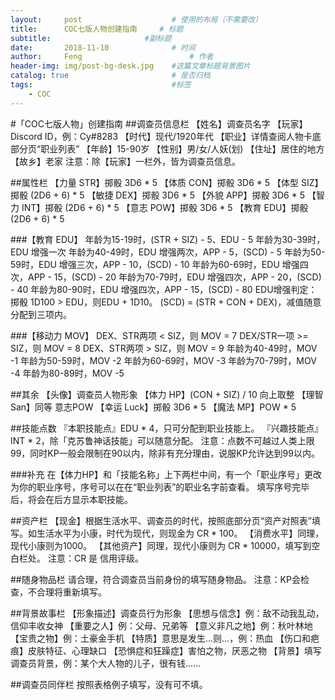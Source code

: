 ```yaml
---
layout:     post   				    # 使用的布局（不需要改）
title:      COC七版人物创建指南 	# 标题
subtitle:                     #副标题
date:       2018-11-10 				# 时间
author:     Feng 						# 作者
header-img: img/post-bg-desk.jpg 	#这篇文章标题背景图片
catalog: true 						# 是否归档
tags:								#标签
    - COC
---
```


#「COC七版人物」创建指南
##调查员信息栏
【姓名】调查员名字
【玩家】Discord ID，例：Cy#8283
【时代】现代/1920年代
【职业】详情查阅人物卡底部分页“职业列表”
【年龄】15-90岁
【性别】男/女/人妖(划)
【住址】居住的地方
【故乡】老家
注意：除【玩家】一栏外，皆为调查员信息。

##属性栏
【力量 STR】掷骰 3D6 * 5
【体质 CON】掷骰 3D6 * 5
【体型 SIZ】掷骰 (2D6 + 6) * 5
【敏捷 DEX】掷骰 3D6 * 5
【外貌 APP】掷骰 3D6 * 5
【智力 INT】掷骰 (2D6 + 6) * 5
【意志 POW】掷骰 3D6 * 5
【教育 EDU】掷骰 (2D6 + 6) * 5

###【教育 EDU】
年龄为15-19时，(STR + SIZ) - 5、EDU - 5
年龄为30-39时，EDU 增强一次
年龄为40-49时，EDU 增强两次，APP - 5，(SCD) - 5
年龄为50-59时，EDU 增强三次，APP - 10，(SCD) - 10
年龄为60-69时，EDU 增强四次，APP - 15，(SCD) - 20
年龄为70-79时，EDU 增强四次，APP - 20，(SCD) - 40
年龄为80-90时，EDU 增强四次，APP - 15，(SCD) - 80
EDU增强判定：掷骰 1D100 > EDU，则EDU + 1D10。
(SCD) = (STR + CON + DEX)，减值随意分配到三项内。

###【移动力 MOV】
DEX、STR两项 < SIZ，则 MOV = 7
DEX/STR一项 >= SIZ，则 MOV = 8
DEX、STR两项 > SIZ，则 MOV = 9
年龄为40-49时，MOV -1
年龄为50-59时，MOV -2
年龄为60-69时，MOV -3
年龄为70-79时，MOV -4
年龄为80-89时，MOV -5

##其余
【头像】调查员人物形象
【体力 HP】(CON + SIZ) / 10 向上取整
【理智 San】同等 意志POW
【幸运 Luck】掷骰 3D6 * 5
【魔法 MP】POW * 5

##技能点数
『本职技能点』EDU * 4，只可分配到职业技能上。
『兴趣技能点』INT * 2，除「克苏鲁神话技能」可以随意分配。
注意：点数不可越过人类上限99，同时KP一般会限制在90以内，除非有充分理由，说服KP允许达到99以内。

###补充
在【体力HP】和「技能名称」上下两栏中间，有一个「职业序号」更改为你的职业序号，序号可以在在“职业列表”的职业名字前查看。
填写序号完毕后，将会在后方显示本职技能。

##资产栏
【现金】根据生活水平、调查员的时代，按照底部分页“资产对照表”填写。如生活水平为小康，时代为现代，则现金为 CR * 100。
【消费水平】同理，现代小康则为1000。
【其他资产】同理，现代小康则为 CR * 10000，填写到空白栏处。
注意：CR 是 信用评级。

##随身物品栏
请合理，符合调查员当前身份的填写随身物品。
注意：KP会检查，不合理将重新填写。

##背景故事栏
【形象描述】调查员行为形象
【思想与信念】例：敌不动我乱动，信仰丰收女神
【重要之人】例：父母、兄弟等
【意义非凡之地】例：秋叶林地
【宝贵之物】例：土豪金手机
【特质】意思是发生...则...，例：热血
【伤口和疤痕】皮肤特征、心理缺口
【恐惧症和狂躁症】害怕之物，厌恶之物
【背景】填写调查员背景，例：某个大人物的儿子，很有钱......

##调查员同伴栏
按照表格例子填写，没有可不填。
